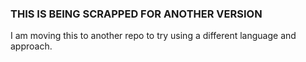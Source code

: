 ### THIS IS BEING SCRAPPED FOR ANOTHER VERSION
I am moving this to another repo to try using a different language and approach. 
